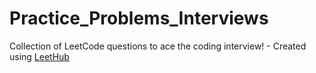 # Practice_Problems_Interviews
Collection of LeetCode questions to ace the coding interview! - Created using [LeetHub](https://github.com/QasimWani/LeetHub)
